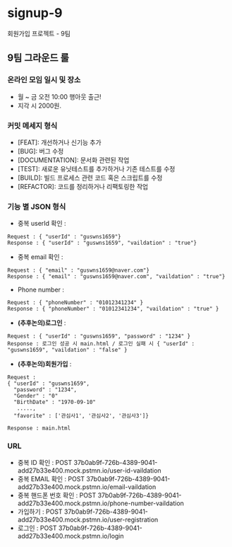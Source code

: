 # signup-9
회원가입 프로젝트 - 9팀

## 9팀 그라운드 룰 
### 온라인 모임 일시 및 장소 
- 월 ~ 금 오전 10:00 행아웃 출근! 
- 지각 시 2000원.

### 커밋 메세지 형식 
- [FEAT]: 개선하거나 신기능 추가
- [BUG]: 버그 수정
- [DOCUMENTATION]: 문서화 관련된 작업
- [TEST]: 새로운 유닛테스트를 추가하거나 기존 테스트를 수정
- [BUILD]: 빌드 프로세스 관련 코드 혹은 스크립트를 수정
- [REFACTOR]: 코드를 정리하거나 리팩토링한 작업

### 기능 별 JSON 형식 
- 중복 userId 확인 : 
```
Request : { "userId" : "guswns1659"}
Response : { "userId" : "guswns1659", "vaildation" : "true"}
```

- 중복 email 확인 : 
```
Request : { "email" : "guswns1659@naver.com"}
Response : { "email" : "guswns1659@naver.com", "vaildation" : "true"}
```

- Phone number : 
```
Request : { "phoneNumber" : "01012341234" }
Response : { "phoneNumber" : "01012341234", "vaildation" : "true" } 
```

- **(추후논의)로그인** : 
```
Request : { "userId" : "guswns1659", "password" : "1234" }
Response : 로그인 성공 시 main.html / 로그인 실패 시 { "userId" : "guswns1659", "vaildation" : "false" }
```

- **(추후논의)회원가입** : 

```
Request : 
{ "userId" : "guswns1659",
  "password" : "1234",
  "Gender" : "0"
  "BirthDate" : "1970-09-10"
   ....., 
  "favorite" : ['관심사1', '관심사2', '관심사3']}

Response : main.html
```

### URL 
- 중복 ID 확인 : POST 37b0ab9f-726b-4389-9041-add27b33e400.mock.pstmn.io/user-id-vaildation
- 중복 EMAIL 확인 : POST 37b0ab9f-726b-4389-9041-add27b33e400.mock.pstmn.io/email-vaildation
- 중복 핸드폰 번호 확인 : POST 37b0ab9f-726b-4389-9041-add27b33e400.mock.pstmn.io/phone-number-vaildation
- 가입하기 : POST 37b0ab9f-726b-4389-9041-add27b33e400.mock.pstmn.io/user-registration
- 로그인 : POST 37b0ab9f-726b-4389-9041-add27b33e400.mock.pstmn.io/login
